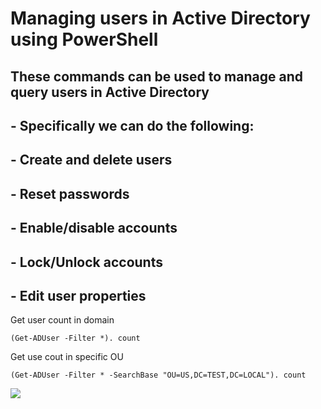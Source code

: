 # Managing users in Active Directory using PowerShell

## These commands can be used to manage and query users in Active Directory
## - Specifically we can do the following:
## - Create and delete users
## - Reset passwords
## - Enable/disable accounts
## - Lock/Unlock accounts
## - Edit user properties

Get user count in domain
```
(Get-ADUser -Filter *). count
```

Get use cout in specific OU
```
(Get-ADUser -Filter * -SearchBase "OU=US,DC=TEST,DC=LOCAL"). count
```
![](/images/UserCommands/CountUsers.png)

